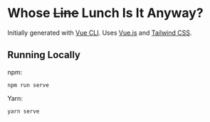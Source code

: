 # Whose ~~Line~~ Lunch Is It Anyway?

Initially generated with [Vue CLI](https://cli.vuejs.org). Uses
[Vue.js](https://vuejs.org) and [Tailwind CSS](https://tailwindcss.com).

## Running Locally

npm:

```
npm run serve
```

Yarn:

```
yarn serve
```

